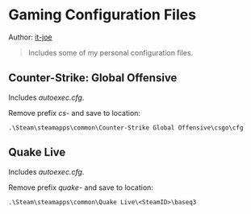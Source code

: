 # Gaming Configuration Files
Author: [it-joe](https://github.com/it-joe)

> Includes some of my personal configuration files.

## Counter-Strike: Global Offensive
Includes *autoexec.cfg*.

Remove prefix *cs-* and save to location:
```
.\Steam\steamapps\common\Counter-Strike Global Offensive\csgo\cfg
```

## Quake Live
Includes *autoexec.cfg*.

Remove prefix *quake-* and save to location:
```
.\Steam\steamapps\common\Quake Live\<SteamID>\baseq3
```
